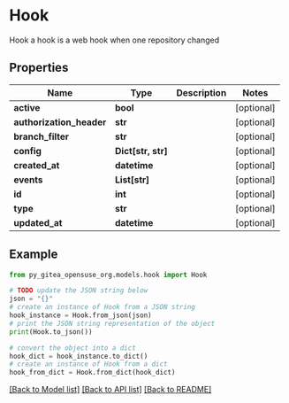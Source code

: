 # Hook

Hook a hook is a web hook when one repository changed

## Properties

Name | Type | Description | Notes
------------ | ------------- | ------------- | -------------
**active** | **bool** |  | [optional] 
**authorization_header** | **str** |  | [optional] 
**branch_filter** | **str** |  | [optional] 
**config** | **Dict[str, str]** |  | [optional] 
**created_at** | **datetime** |  | [optional] 
**events** | **List[str]** |  | [optional] 
**id** | **int** |  | [optional] 
**type** | **str** |  | [optional] 
**updated_at** | **datetime** |  | [optional] 

## Example

```python
from py_gitea_opensuse_org.models.hook import Hook

# TODO update the JSON string below
json = "{}"
# create an instance of Hook from a JSON string
hook_instance = Hook.from_json(json)
# print the JSON string representation of the object
print(Hook.to_json())

# convert the object into a dict
hook_dict = hook_instance.to_dict()
# create an instance of Hook from a dict
hook_from_dict = Hook.from_dict(hook_dict)
```
[[Back to Model list]](../README.md#documentation-for-models) [[Back to API list]](../README.md#documentation-for-api-endpoints) [[Back to README]](../README.md)


